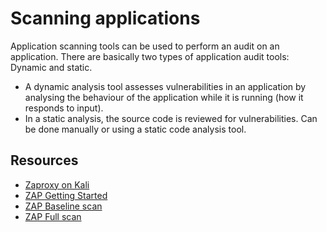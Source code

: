 # Scanning applications

Application scanning tools can be used to perform an audit on an application. There are basically two types of
application audit tools: Dynamic and static.

* A dynamic analysis tool assesses vulnerabilities in an application by analysing the behaviour of the application
while it is running (how it responds to input).
* In a static analysis, the source code is reviewed for vulnerabilities. Can be done manually or using
a static code analysis tool.

## Resources

* [Zaproxy on Kali](red-iac:docs/lab/zap)
* [ZAP Getting Started](https://www.zaproxy.org/getting-started/)
* [ZAP Baseline scan](https://www.zaproxy.org/docs/docker/baseline-scan/)
* [ZAP Full scan](https://www.zaproxy.org/docs/docker/full-scan/)
